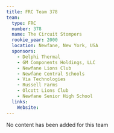 ```yaml
---
title: FRC Team 378
team:
  type: FRC
  number: 378
  name: The Circuit Stompers
  rookie_year: 2000
  location: Newfane, New York, USA
  sponsors:
    - Delphi Thermal
    - GM Components Holdings, LLC
    - Newfane Lions Club
    - Newfane Central Schools
    - Via Technologies
    - Russell Farms
    - Olcott Lions Club
    - Newfane Senior High School
  links:
    Website: 
---
```

No content has been added for this team